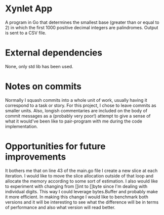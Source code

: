 # Xynlet App
A program in Go that determines the smallest base (greater than or equal to 2) in which the first 1000 positive decimal integers are palindromes. Output is sent to a CSV file.

# External dependencies
None, only std lib has been used.

# Notes on commits
Normally I squash commits into a whole unit of work, usually having it correspond to a task or story. For this project, I chose to leave commits as smaller units. Also, longish commentaries are included on the body of commit messages as a (probably very poor!) attempt to give a sense of what it would've been like to pair-program with me during the code implementation.

# Opportunities for future improvements
It bothers me that on line 43 of the main.go file I create a new slice at each iteration. I would like to move the slice allocation outside of that loop and allocate the memory according to some sort of estimation. I also would like to experiment with changing from []int to []byte since I'm dealing with individual digits. This way I could leverage bytes.Buffer and probably make it more efficient. In making this change I would like to benchmark both versions and it will be interesting to see what the difference will be in terms of performance and also what version will read better.
